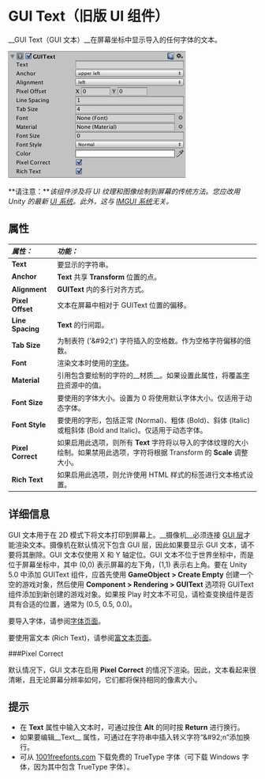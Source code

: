GUI Text（旧版 UI 组件）
========


__GUI Text（GUI 文本）__在屏幕坐标中显示导入的任何字体的文本。


![](../uploads/Main/Inspector-GUIText.png) 

**请注意：***该组件涉及将 UI 纹理和图像绘制到屏幕的传统方法。您应改用 Unity 的最新 [UI 系统](UISystem.html)。此外，这与 [IMGUI 系统](GUIScriptingGuide.html)无关。*


属性
----------



|**_属性：_** |**_功能：_** |
|:---|:---|
|__Text__ |要显示的字符串。 |
|__Anchor__ |__Text__ 共享 __Transform__ 位置的点。 |
|__Alignment__ |__GUIText__ 内的多行对齐方式。 |
|__Pixel Offset__ |文本在屏幕中相对于 GUIText 位置的偏移。|
|__Line Spacing__ |__Text__ 的行间距。 |
|__Tab Size__ |为制表符 ('&amp;#92;t') 字符插入的空格数。作为空格字符偏移的倍数。 |
|__Font__ |渲染文本时使用的[字体](class-Font.html)。 |
|__Material__ |引用包含要绘制的字符的__材质__。如果设置此属性，将覆盖[字符](class-Font.html)资源中的值。 |
|__Font Size__ |要使用的字体大小。设置为 0 将使用默认字体大小。仅适用于动态字体。 |
|__Font Style__ |要使用的字形，包括正常 (Normal)、粗体 (Bold)、斜体 (Italic) 或粗斜体 (Bold and Italic)。仅适用于动态字体。 |
|__Pixel Correct__ |如果启用此选项，则所有 __Text__ 字符将以导入的字体纹理的大小绘制。如果禁用此选项，字符将根据 Transform 的 __Scale__ 调整大小。 |
|__Rich Text__ |如果启用此选项，则允许使用 HTML 样式的标签进行文本格式设置。 |


详细信息
-------


GUI 文本用于在 2D 模式下将文本打印到屏幕上。__摄像机__必须连接 [GUI 层](class-GUILayer.html)才能渲染文本。摄像机在默认情况下包含 GUI 层，因此如果要显示 GUI 文本，请不要将其删除。GUI 文本仅使用 X 和 Y 轴定位。GUI 文本不位于世界坐标中，而是位于屏幕坐标中，其中 (0,0) 表示屏幕的左下角，(1,1) 表示右上角。要在 Unity 5.0 中添加 GUIText 组件，应首先使用 __GameObject > Create Empty__ 创建一个空的游戏对象，然后使用 __Component > Rendering > GUIText__ 选项将 GUIText 组件添加到新创建的游戏对象。如果按 Play 时文本不可见，请检查变换组件是否具有合适的位置，通常为 (0.5, 0.5, 0.0)。

要导入字体，请参阅[字体页面](class-Font.html)。

要使用富文本 (Rich Text)，请参阅[富文本页面](StyledText.html)。


###Pixel Correct

默认情况下，GUI 文本在启用 __Pixel Correct__ 的情况下渲染。因此，文本看起来很清晰，且无论屏幕分辨率如何，它们都将保持相同的像素大小。

提示
-----


* 在 __Text__ 属性中输入文本时，可通过按住 __Alt__ 的同时按 __Return__ 进行换行。
* 如果要编辑__Text__ 属性，可通过在字符串中插入转义字符“&amp;#92;n”添加换行。
* 可从 [1001freefonts.com](http://www.1001freefonts.com/fonts/afonts.htm) 下载免费的 TrueType 字体（可下载 Windows 字体，因为其中包含 TrueType 字体）。
